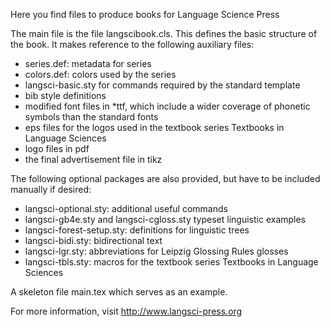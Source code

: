 Here you find files to produce books for Language Science Press

The main file is the file langscibook.cls. This defines the basic structure of the book. It makes reference to the following auxiliary files:
- series.def: metadata for series
- colors.def: colors used by the series
- langsci-basic.sty for commands required by the standard template
- bib style definitions
- modified font files in *ttf, which include a wider coverage of phonetic symbols than the standard fonts
- eps files for the logos used in the textbook series Textbooks in Language Sciences
- logo files in pdf
- the final advertisement file in tikz

The following optional packages are also provided, but have to be included manually if desired:
- langsci-optional.sty: additional useful commands
- langsci-gb4e.sty and langsci-cgloss.sty typeset linguistic examples
- langsci-forest-setup.sty: definitions for linguistic trees
- langsci-bidi.sty: bidirectional text
- langsci-lgr.sty: abbreviations for Leipzig Glossing Rules glosses
- langsci-tbls.sty: macros for the textbook series Textbooks in Language Sciences


A skeleton file main.tex which serves as an example. 

For more information, visit http://www.langsci-press.org


